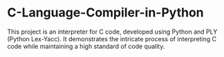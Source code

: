 # C-Language-Compiler-in-Python
This project is an interpreter for C code, developed using Python and PLY (Python Lex-Yacc). It demonstrates the intricate process of interpreting C code while maintaining a high standard of code quality.
